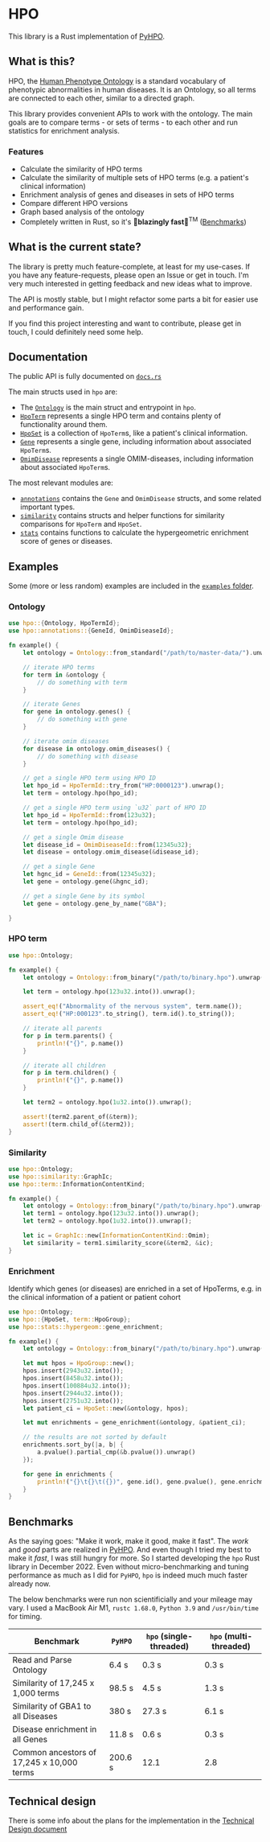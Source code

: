# HPO

This library is a Rust implementation of [PyHPO](https://pypi.org/project/pyhpo/).

## What is this?

HPO, the [Human Phenotype Ontology](https://hpo.jax.org/app/) is a standard vocabulary of phenotypic abnormalities in human diseases. It is an Ontology, so all terms are connected to each other, similar to a directed graph.  

This library provides convenient APIs to work with the ontology. The main goals are to compare terms - or sets of terms - to each other and run statistics for enrichment analysis.

### Features
- Calculate the similarity of HPO terms
- Calculate the similarity of multiple sets of HPO terms (e.g. a patient's clinical information)
- Enrichment analysis of genes and diseases in sets of HPO terms
- Compare different HPO versions
- Graph based analysis of the ontology
- Completely written in Rust, so it's **🚀blazingly fast🚀**<sup>TM</sup> ([Benchmarks](#benchmarks))

## What is the current state?

The library is pretty much feature-complete, at least for my use-cases. If you have any feature-requests, please open an Issue or get in touch. I'm very much interested in getting feedback and new ideas what to improve.

The API is mostly stable, but I might refactor some parts a bit for easier use and performance gain.

If you find this project interesting and want to contribute, please get in touch, I could definitely need some help.

## Documentation
The public API is fully documented on [`docs.rs`](https://docs.rs/hpo/latest/hpo/)

The main structs used in `hpo` are:
- The [`Ontology`](https://docs.rs/hpo/latest/hpo/struct.Ontology.html) is the main struct and entrypoint in `hpo`.
- [`HpoTerm`](https://docs.rs/hpo/latest/hpo/term/struct.HpoTerm.html) represents a single HPO term and contains plenty of functionality around them.
- [`HpoSet`](https://docs.rs/hpo/latest/hpo/struct.HpoSet.html) is a collection of `HpoTerm`s, like a patient's clinical information.
- [`Gene`](https://docs.rs/hpo/latest/hpo/annotations/struct.Gene.html) represents a single gene, including information about associated `HpoTerm`s.
- [`OmimDisease`](https://docs.rs/hpo/latest/hpo/annotations/struct.OmimDisease.html) represents a single OMIM-diseases, including information about associated `HpoTerm`s.

The most relevant modules are:
- [`annotations`](https://docs.rs/hpo/latest/hpo/annotations/index.html) contains the `Gene` and `OmimDisease` structs, and some related important types.
- [`similarity`](https://docs.rs/hpo/latest/hpo/similarity/index.html) contains structs and helper functions for similarity comparisons for `HpoTerm` and `HpoSet`.
- [`stats`](https://docs.rs/hpo/latest/hpo/stats/index.html) contains functions to calculate the hypergeometric enrichment score of genes or diseases.


## Examples
Some (more or less random) examples are included in the [`examples` folder](https://github.com/anergictcell/hpo/tree/main/examples).

### Ontology
```rust
use hpo::{Ontology, HpoTermId};
use hpo::annotations::{GeneId, OmimDiseaseId};

fn example() {
    let ontology = Ontology::from_standard("/path/to/master-data/").unwrap();

    // iterate HPO terms
    for term in &ontology {
        // do something with term
    }

    // iterate Genes
    for gene in ontology.genes() {
        // do something with gene
    }

    // iterate omim diseases
    for disease in ontology.omim_diseases() {
        // do something with disease
    }

    // get a single HPO term using HPO ID
    let hpo_id = HpoTermId::try_from("HP:0000123").unwrap();
    let term = ontology.hpo(hpo_id);

    // get a single HPO term using `u32` part of HPO ID
    let hpo_id = HpoTermId::from(123u32);
    let term = ontology.hpo(hpo_id);

    // get a single Omim disease
    let disease_id = OmimDiseaseId::from(12345u32);
    let disease = ontology.omim_disease(&disease_id);

    // get a single Gene
    let hgnc_id = GeneId::from(12345u32);
    let gene = ontology.gene(&hgnc_id);

    // get a single Gene by its symbol
    let gene = ontology.gene_by_name("GBA");

}
```

### HPO term
```rust
use hpo::Ontology;

fn example() {
    let ontology = Ontology::from_binary("/path/to/binary.hpo").unwrap();

    let term = ontology.hpo(123u32.into()).unwrap();

    assert_eq!("Abnormality of the nervous system", term.name());
    assert_eq!("HP:000123".to_string(), term.id().to_string());

    // iterate all parents
    for p in term.parents() {
        println!("{}", p.name())
    }

    // iterate all children
    for p in term.children() {
        println!("{}", p.name())
    }

    let term2 = ontology.hpo(1u32.into()).unwrap();

    assert!(term2.parent_of(&term));
    assert!(term.child_of(&term2));
}
```

### Similarity
```rust
use hpo::Ontology;
use hpo::similarity::GraphIc;
use hpo::term::InformationContentKind;

fn example() {
    let ontology = Ontology::from_binary("/path/to/binary.hpo").unwrap();
    let term1 = ontology.hpo(123u32.into()).unwrap();
    let term2 = ontology.hpo(1u32.into()).unwrap();

    let ic = GraphIc::new(InformationContentKind::Omim);
    let similarity = term1.similarity_score(&term2, &ic);
}
```

### Enrichment
Identify which genes (or diseases) are enriched in a set of HpoTerms, e.g. in
the clinical information of a patient or patient cohort

```rust
use hpo::Ontology;
use hpo::{HpoSet, term::HpoGroup};
use hpo::stats::hypergeom::gene_enrichment;

fn example() {
    let ontology = Ontology::from_binary("/path/to/binary.hpo").unwrap();

    let mut hpos = HpoGroup::new();
    hpos.insert(2943u32.into());
    hpos.insert(8458u32.into());
    hpos.insert(100884u32.into());
    hpos.insert(2944u32.into());
    hpos.insert(2751u32.into());
    let patient_ci = HpoSet::new(&ontology, hpos);

    let mut enrichments = gene_enrichment(&ontology, &patient_ci);

    // the results are not sorted by default
    enrichments.sort_by(|a, b| {
        a.pvalue().partial_cmp(&b.pvalue()).unwrap()
    });

    for gene in enrichments {
        println!("{}\t{}\t({})", gene.id(), gene.pvalue(), gene.enrichment());
    }
}
```

## Benchmarks
As the saying goes: "Make it work, make it good, make it fast". The *work* and *good* parts are realized in [PyHPO](https://pypi.org/project/pyhpo/). And even though I tried my best to make it *fast*, I was still hungry for more. So I started developing the `hpo` Rust library in December 2022. Even without micro-benchmarking and tuning performance as much as I did for `PyHPO`, `hpo` is indeed much much faster already now.

The below benchmarks were run non scientificially and your mileage may vary. I used a MacBook Air M1, `rustc 1.68.0`, `Python 3.9` and `/usr/bin/time` for timing.

| Benchmark | `PyHPO` | `hpo` (single-threaded) | `hpo` (multi-threaded) |
| --------- | ----- | --- | --- |
| Read and Parse Ontology | 6.4 s | 0.3 s | 0.3 s |
| Similarity of 17,245 x 1,000 terms | 98.5 s | 4.5 s | 1.3 s |
| Similarity of GBA1 to all Diseases | 380 s | 27.3 s | 6.1 s |
| Disease enrichment in all Genes | 11.8 s | 0.6 s | 0.3 s |
| Common ancestors of 17,245 x 10,000 terms | 200.6 s | 12.1 | 2.8 |



## Technical design
There is some info about the plans for the implementation in the [Technical Design document](https://github.com/anergictcell/hpo/blob/main/TechnicalDesign.md)
